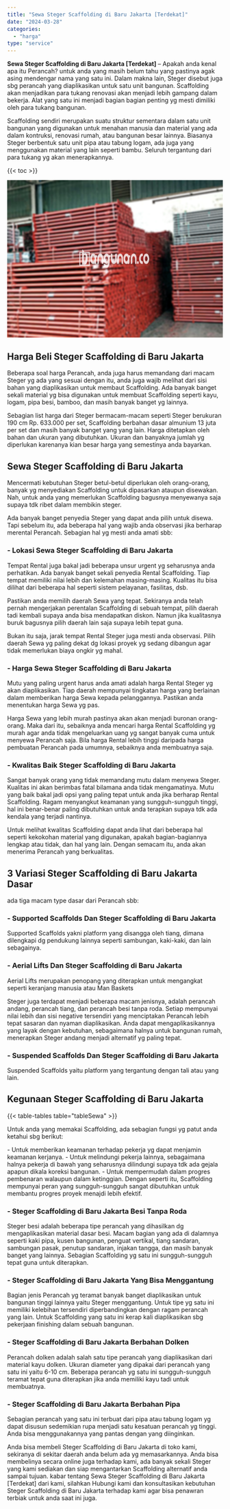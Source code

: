 ```yaml
---
title: "Sewa Steger Scaffolding di Baru Jakarta [Terdekat]"
date: "2024-03-28"
categories: 
  - "harga"
type: "service"
---
```


**Sewa Steger Scaffolding di Baru Jakarta \[Terdekat\]** – Apakah anda kenal apa itu Perancah? untuk anda yang masih belum tahu yang pastinya agak asing mendengar nama yang satu ini. Dalam makna lain, Steger disebut juga sbg perancah yang diaplikasikan untuk satu unit bangunan. Scaffolding akan menjadikan para tukang renovasi akan menjadi lebih gampang dalam bekerja. Alat yang satu ini menjadi bagian bagian penting yg mesti dimiliki oleh para tukang bangunan.

Scaffolding sendiri merupakan suatu struktur sementara dalam satu unit bangunan yang digunakan untuk menahan manusia dan material yang ada dalam kontruksi, renovasi rumah, atau bangunan besar lainnya. Biasanya Steger berbentuk satu unit pipa atau tabung logam, ada juga yang menggunakan material yang lain seperti bambu. Seluruh tergantung dari para tukang yg akan menerapkannya.

{{< toc >}}

![Sewa Steger Scaffolding di Baru Jakarta [Terdekat]](/images/sewa-scaffolding-steger-02.png)

## Harga Beli Steger Scaffolding di Baru Jakarta

Beberapa soal harga Perancah, anda juga harus memandang dari macam Steger yg ada yang sesuai dengan itu, anda juga wajib melihat dari sisi bahan yang diaplikasikan untuk membaut Scaffolding. Ada banyak banget sekali material yg bisa digunakan untuk membuat Scaffolding seperti kayu, logam, pipa besi, bamboo, dan masih banyak banget yg lainnya.

Sebagian list harga dari Steger bermacam-macam seperti Steger berukuran 190 cm Rp. 633.000 per set, Scaffolding berbahan dasar almunium 13 juta per set dan masih banyak banget yang yang lain. Harga ditetapkan oleh bahan dan ukuran yang dibutuhkan. Ukuran dan banyaknya jumlah yg diperlukan karenanya kian besar harga yang semestinya anda bayarkan.

## Sewa Steger Scaffolding di Baru Jakarta

Mencermati kebutuhan Steger betul-betul diperlukan oleh orang-orang, banyak yg menyediakan Scaffolding untuk dipasarkan ataupun disewakan. Nah, untuk anda yang memerlukan Scaffolding bagusnya menyewanya saja supaya tdk ribet dalam membikin steger.

Ada banyak banget penyedia Steger yang dapat anda pilih untuk disewa. Tapi sebelum itu, ada beberapa hal yang wajib anda observasi jika berharap merental Perancah. Sebagian hal yg mesti anda amati sbb:

### \- Lokasi Sewa Steger Scaffolding di Baru Jakarta

Tempat Rental juga bakal jadi beberapa unsur urgent yg seharusnya anda perhatikan. Ada banyak banget sekali penyedia Rental Scaffolding. Tiap tempat memiliki nilai lebih dan kelemahan masing-masing. Kualitas itu bisa dilihat dari beberapa hal seperti sistem pelayanan, fasilitas, dsb.

Pastikan anda memilih daerah Sewa yang tepat. Sekiranya anda telah pernah mengerjakan perentalan Scaffolding di sebuah tempat, pilih daerah tadi kembali supaya anda bisa mendapatkan diskon. Namun jika kualitasnya buruk bagusnya pilih daerah lain saja supaya lebih tepat guna.

Bukan itu saja, jarak tempat Rental Steger juga mesti anda observasi. Pilih daerah Sewa yg paling dekat dg lokasi proyek yg sedang dibangun agar tidak memerlukan biaya ongkir yg mahal.

### \- Harga Sewa Steger Scaffolding di Baru Jakarta

Mutu yang paling urgent harus anda amati adalah harga Rental Steger yg akan diaplikasikan. Tiap daerah mempunyai tingkatan harga yang berlainan dalam memberikan harga Sewa kepada pelanggannya. Pastikan anda menentukan harga Sewa yg pas.

Harga Sewa yang lebih murah pastinya akan akan menjadi buronan orang-orang. Maka dari itu, sebaiknya anda mencari harga Rental Scaffolding yg murah agar anda tidak mengeluarkan uang yg sangat banyak cuma untuk menyewa Perancah saja. Bila harga Rental lebih tinggi daripada harga pembuatan Perancah pada umumnya, sebaiknya anda membuatnya saja.

### \- Kwalitas Baik Steger Scaffolding di Baru Jakarta

Sangat banyak orang yang tidak memandang mutu dalam menyewa Steger. Kualitas ini akan berimbas fatal bilamana anda tidak mengamatinya. Mutu yang baik bakal jadi opsi yang paling tepat untuk anda jika berharap Rental Scaffolding. Ragam menyangkut keamanan yang sungguh-sungguh tinggi, hal ini benar-benar paling dibutuhkan untuk anda terapkan supaya tdk ada kendala yang terjadi nantinya.

Untuk melihat kwalitas Scaffolding dapat anda lihat dari beberapa hal seperti kekokohan material yang digunakan, apakah bagian-bagiannya lengkap atau tidak, dan hal yang lain. Dengan semacam itu, anda akan menerima Perancah yang berkualitas.

## 3 Variasi Steger Scaffolding di Baru Jakarta Dasar

ada tiga macam type dasar dari Perancah sbb:

### \- Supported Scaffolds Dan Steger Scaffolding di Baru Jakarta

Supported Scaffolds yakni platform yang disangga oleh tiang, dimana dilengkapi dg pendukung lainnya seperti sambungan, kaki-kaki, dan lain sebagainya.

### \- Aerial Lifts Dan Steger Scaffolding di Baru Jakarta

Aerial Lifts merupakan penopang yang diterapkan untuk mengangkat seperti keranjang manusia atau Man Baskets

Steger juga terdapat menjadi beberapa macam jenisnya, adalah perancah andang, perancah tiang, dan perancah besi tanpa roda. Setiap mempunyai nilai lebih dan sisi negative tersendiri yang menciptakan Perancah lebih tepat sasaran dan nyaman diaplikasikan. Anda dapat mengaplikasikannya yang layak dengan kebutuhan, sebagaimana halnya untuk bangunan rumah, menerapkan Steger andang menjadi alternatif yg paling tepat.

### \- Suspended Scaffolds Dan Steger Scaffolding di Baru Jakarta

Suspended Scaffolds yaitu platform yang tergantung dengan tali atau yang lain.

## Kegunaan Steger Scaffolding di Baru Jakarta

{{< table-tables table="tableSewa" >}}

Untuk anda yang memakai Scaffolding, ada sebagian fungsi yg patut anda ketahui sbg berikut:

\- Untuk memberikan keamanan terhadap pekerja yg dapat menjamin keamanan kerjanya. - Untuk melindungi pekerja lainnya, sebagaimana halnya pekerja di bawah yang seharusnya dilindungi supaya tdk ada gejala apapun dikala koreksi bangunan. - Untuk mempermudah dalam progres pembenaran walaupun dalam ketinggian. Dengan seperti itu, Scaffolding mempunyai peran yang sungguh-sungguh sangat dibutuhkan untuk membantu progres proyek menajdi lebih efektif.

### \- Steger Scaffolding di Baru Jakarta Besi Tanpa Roda

Steger besi adalah beberapa tipe perancah yang dihasilkan dg mengaplikasikan material dasar besi. Macam bagian yang ada di dalamnya seperti kaki pipa, kusen bangunan, penguat vertikal, tiang sandaran, sambungan pasak, penutup sandaran, injakan tangga, dan masih banyak banget yang lainnya. Sebagian Scaffolding yg satu ini sungguh-sungguh tepat guna untuk diterapkan.

### \- Steger Scaffolding di Baru Jakarta Yang Bisa Menggantung

Bagian jenis Perancah yg teramat banyak banget diaplikasikan untuk bangunan tinggi lainnya yaitu Steger menggantung. Untuk tipe yg satu ini memiliki kelebihan tersendiri diperbandingkan dengan ragam perancah yang lain. Untuk Scaffolding yang satu ini kerap kali diaplikasikan sbg pekerjaan finishing dalam sebuah bangunan.

### \- Steger Scaffolding di Baru Jakarta Berbahan Dolken

Perancah dolken adalah salah satu tipe perancah yang diaplikasikan dari material kayu dolken. Ukuran diameter yang dipakai dari perancah yang satu ini yaitu 6-10 cm. Beberapa perancah yg satu ini sungguh-sungguh teramat tepat guna diterapkan jika anda memiliki kayu tadi untuk membuatnya.

### \- Steger Scaffolding di Baru Jakarta Berbahan Pipa

Sebagian perancah yang satu ini terbuat dari pipa atau tabung logam yg dapat disusun sedemikian rupa menjadi satu kesatuan perancah yg tinggi. Anda bisa menggunakannya yang pantas dengan yang diinginkan.

Anda bisa membeli Steger Scaffolding di Baru Jakarta di toko kami, sekiranya di sekitar daerah anda belum ada yg memasarkannya. Anda bisa membelinya secara online juga terhadap kami, ada banyak sekali Steger yang kami sediakan dan siap mengantarkan Scaffolding alternatif anda sampai tujuan. kabar tentang Sewa Steger Scaffolding di Baru Jakarta \[Terdekat\] dari kami, silahkan Hubungi kami dan konsultasikan kebutuhan Steger Scaffolding di Baru Jakarta terhadap kami agar bisa penawran terbiak untuk anda saat ini juga.
